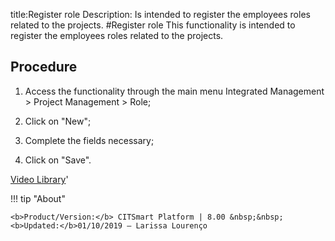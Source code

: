 title:Register role
Description: Is intended to register the employees roles related to the projects. 
#Register role
This functionality is intended to register the employees roles related to the projects.

Procedure
-------------

1.  Access the functionality through the main menu Integrated Management \>
    Project Management \> Role;

2.  Click on "New";

3.  Complete the fields necessary;

4.  Click on "Save".

<i class='fa fa-youtube-play  fa-2x' style='color:#97ce17;vertical-align: middle;'> </i> [Video Library](https://www.youtube.com/playlist?list=PLB5qK2uzf2ROEeoHh3EbsZJxjr9hJSLIV)'

!!! tip "About"

    <b>Product/Version:</b> CITSmart Platform | 8.00 &nbsp;&nbsp;
    <b>Updated:</b>01/10/2019 – Larissa Lourenço
